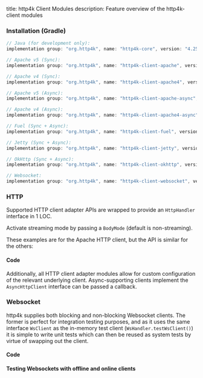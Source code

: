 title: http4k Client Modules
description: Feature overview of the http4k-client modules

### Installation (Gradle)

```groovy
// Java (for development only):
implementation group: "org.http4k", name: "http4k-core", version: "4.25.8.0"

// Apache v5 (Sync): 
implementation group: "org.http4k", name: "http4k-client-apache", version: "4.25.8.0"

// Apache v4 (Sync): 
implementation group: "org.http4k", name: "http4k-client-apache4", version: "4.25.8.0"

// Apache v5 (Async): 
implementation group: "org.http4k", name: "http4k-client-apache-async", version: "4.25.8.0"

// Apache v4 (Async): 
implementation group: "org.http4k", name: "http4k-client-apache4-async", version: "4.25.8.0"

// Fuel (Sync + Async): 
implementation group: "org.http4k", name: "http4k-client-fuel", version: "4.25.8.0"

// Jetty (Sync + Async): 
implementation group: "org.http4k", name: "http4k-client-jetty", version: "4.25.8.0"

// OkHttp (Sync + Async): 
implementation group: "org.http4k", name: "http4k-client-okhttp", version: "4.25.8.0"

// Websocket: 
implementation group: "org.http4k", name: "http4k-client-websocket", version: "4.25.8.0"
```

### HTTP
Supported HTTP client adapter APIs are wrapped to provide an `HttpHandler` interface in 1 LOC.

Activate streaming mode by passing a `BodyMode` (default is non-streaming).

These examples are for the Apache HTTP client, but the API is similar for the others:

#### Code [<img class="octocat"/>](https://github.com/http4k/http4k/blob/master/src/docs/guide/reference/clients/example_http.kt)

<script src="https://gist-it.appspot.com/https://github.com/http4k/http4k/blob/master/src/docs/guide/reference/clients/example_http.kt"></script>

Additionally, all HTTP client adapter modules allow for custom configuration of the relevant underlying client. Async-supporting clients implement the `AsyncHttpClient` interface can be passed a callback.

### Websocket
http4k supplies both blocking and non-blocking Websocket clients. The former is perfect for integration testing purposes, and as it uses the same interface `WsClient` as the in-memory test client (`WsHandler.testWsClient()`) it is simple to write unit tests which can then be reused as system tests by virtue of swapping out the client.

#### Code [<img class="octocat"/>](https://github.com/http4k/http4k/blob/master/src/docs/guide/reference/clients/example_websocket.kt)

<script src="https://gist-it.appspot.com/https://github.com/http4k/http4k/blob/master/src/docs/guide/reference/clients/example_websocket.kt"></script>

#### Testing Websockets with offline and online clients [<img class="octocat"/>](https://github.com/http4k/http4k/blob/master/src/docs/guide/reference/clients/TestingWebsockets.kt)

<script src="https://gist-it.appspot.com/https://github.com/http4k/http4k/blob/master/src/docs/guide/reference/clients/TestingWebsockets.kt"></script>
